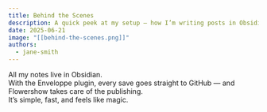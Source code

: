 ```yaml
---
title: Behind the Scenes
description: A quick peek at my setup — how I’m writing posts in Obsidian and publishing them automatically.
date: 2025-06-21
image: "[[behind-the-scenes.png]]"
authors:
  - jane-smith
---
```


All my notes live in Obsidian.  
With the Enveloppe plugin, every save goes straight to GitHub — and Flowershow takes care of the publishing.  
It’s simple, fast, and feels like magic.
